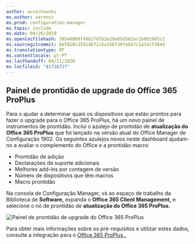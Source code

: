 ```yaml
---
author: aczechowski
ms.author: aaroncz
ms.prod: configuration-manager
ms.topic: include
ms.date: 04/26/2019
ms.openlocfilehash: 30540869f49b2f87b2e29e65b562ac1b002965c2
ms.sourcegitcommit: bbf820c35414bf2cba356f30fe047c1a34c5384d
ms.translationtype: MT
ms.contentlocale: pt-PT
ms.lasthandoff: 04/21/2020
ms.locfileid: "81716727"
---
```

## <a name="office-365-proplus-upgrade-readiness-dashboard"></a><a name="bkmk_o365"></a>Painel de prontidão de upgrade do Office 365 ProPlus

<!--4021125-->
Para o ajudar a determinar quais os dispositivos que estão prontos para fazer o upgrade para o Office 365 ProPlus, há um novo painel de instrumentos de prontidão. Inclui o azulejo de prontidão de **atualização do Office 365 ProPlus** que foi lançado na versão atual do Office Manager de Configuração 1902. Os seguintes azulejos novos neste dashboard ajudam-no a avaliar o complemento do Office e a prontidão macro:

- Prontidão de adição
- Declarações de suporte adicionais
- Melhores add-ins por contagem de versão
- Número de dispositivos que têm macros
- Macro prontidão

Na consola de Configuração Manager, vá ao espaço de trabalho da Biblioteca de **Software,** expanda o **Office 365 Client Management,** e selecione o nó de prontidão de **atualização do Office 365 ProPlus.**

![Painel de prontidão de upgrade do Office 365 ProPlus](../../media/4021125-o365-dashboard.png)

Para obter mais informações sobre os pré-requisitos e utilizar estes dados, consulte a integração para o [Office 365 ProPlus .](https://docs.microsoft.com/sccm/sum/deploy-use/office-365-dashboard#bkmk_o365_readiness)
